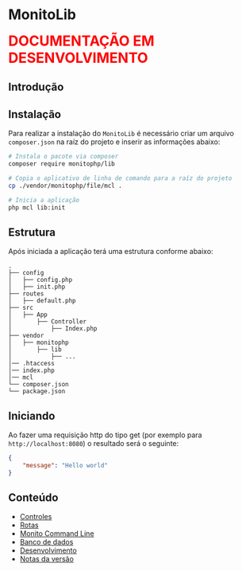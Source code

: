 # MonitoLib
<span style="color:red;font-size:2em">**DOCUMENTAÇÃO EM DESENVOLVIMENTO**</span>

## Introdução

## Instalação
Para realizar a instalação do `MonitoLib` é necessário criar um arquivo `composer.json` na raíz do projeto e inserir as informações abaixo:
```sh
# Instala o pacote via composer
composer require monitophp/lib

# Copia o aplicativo de linha de comando para a raíz do projeto
cp ./vendor/monitophp/file/mcl .

# Inicia a aplicação
php mcl lib:init
```

## Estrutura
Após iniciada a aplicação terá uma estrutura conforme abaixo:
<!-- textlint-disable terminology -->
``` text
.
├── config
│   ├── config.php
│   ├── init.php
├── routes
│   ├── default.php
├── src
│   ├── App
│       ├── Controller
│           ├── Index.php
├── vendor
│   ├── monitophp
│       ├── lib
│           ├── ...
│── .htaccess
│── index.php
│── mcl
└── composer.json
└── package.json
```
<!-- textlint-enable -->

## Iniciando
Ao fazer uma requisição http do tipo get (por exemplo para `http://localhost:8080`) o resultado será o seguinte:
```json
{
    "message": "Hello world"
}
```

## Conteúdo
+ [Controles](./controller.md)
+ [Rotas](./route.md)
+ [Monito Command Line](./mcl.md)
+ [Banco de dados](./database.md)
+ [Desenvolvimento](./dev.md)
+ [Notas da versão](./release.md)

